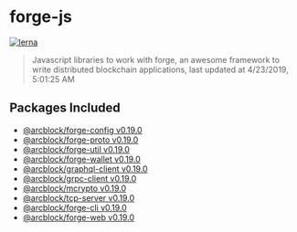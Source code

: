 # forge-js

[![lerna](https://img.shields.io/badge/maintained%20with-lerna-cc00ff.svg)](https://lernajs.io/)

> Javascript libraries to work with forge, an awesome framework to write distributed blockchain applications, last updated at 4/23/2019, 5:01:25 AM

## Packages Included

- [@arcblock/forge-config v0.19.0](./packages/forge-config)
- [@arcblock/forge-proto v0.19.0](./packages/forge-proto)
- [@arcblock/forge-util v0.19.0](./packages/forge-util)
- [@arcblock/forge-wallet v0.19.0](./packages/forge-wallet)
- [@arcblock/graphql-client v0.19.0](./packages/graphql-client)
- [@arcblock/grpc-client v0.19.0](./packages/grpc-client)
- [@arcblock/mcrypto v0.19.0](./packages/mcrypto)
- [@arcblock/tcp-server v0.19.0](./packages/tcp-server)
- [@arcblock/forge-cli v0.19.0](./apps/forge-cli)
- [@arcblock/forge-web v0.19.0](./apps/forge-web)
